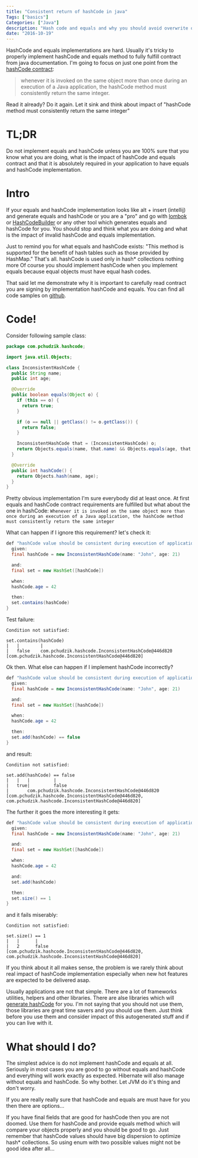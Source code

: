 ```yaml
---
title: "Consistent return of hashCode in java"
Tags: ["basics"]
Categories: ["Java"]
description: "Hash code and equals and why you should avoid overwrite of it"
date: "2016-10-19"
---
```


HashCode and equals implementations are hard. Usually it's tricky to properly implement hashCode and
equals method to fully fulfill contract from java documentation. I'm going to focus on just one
point from the [hashCode
contract](https://docs.oracle.com/javase/8/docs/api/java/lang/Object.html#hashCode--):

> whenever it is invoked on the same object more than once during an 
> execution of a Java application, the hashCode method must consistently 
> return the same integer.

Read it already? Do it again. Let it sink and think about impact of "hashCode method must
consistently return the same integer"

<!--more-->

# TL;DR

Do not implement equals and hashCode unless you are 100% sure that you know what you are doing, what
is the impact of hashCode and equals contract and that it is absolutely required in your application
to have equals and hashCode implementation.


# Intro

If your equals and hashCode implementation looks like alt + insert (intellij) and generate equals
and hashCode or you are a "pro" and go with
[lombok](https://projectlombok.org/features/EqualsAndHashCode.html) or
[HashCodeBuilder](https://commons.apache.org/proper/commons-lang/javadocs/api-release/org/apache/commons/lang3/builder/HashCodeBuilder.html)
or any other tool which generates equals and hashCode for you. You should stop and think what you
are doing and what is the impact of invalid hashCode and equals implementation.

Just to remind you for what equals and hashCode exists: "This method is supported for the benefit of
hash tables such as those provided by HashMap." That's all. hashCode is used only in hash*
collections nothing more Of course you should implement hashCode when you implement equals because
equal objects must have equal hash codes.

That said let me demonstrate why it is important to carefully read contract you are signing by
implementation hashCode and equals. You can find all code samples on
[github](https://github.com/pchudzik/changing-hashcode).


# Code!

Consider following sample class:

```java
package com.pchudzik.hashcode;

import java.util.Objects;

class InconsistentHashCode {
  public String name;
  public int age;

  @Override
  public boolean equals(Object o) {
    if (this == o) {
      return true;
    }

    if (o == null || getClass() != o.getClass()) {
      return false;
    }

    InconsistentHashCode that = (InconsistentHashCode) o;
    return Objects.equals(name, that.name) && Objects.equals(age, that.age);
  }

  @Override
  public int hashCode() {
    return Objects.hash(name, age);
  }
}
```

Pretty obvious implementation I'm sure everybody did at least once. At first equals and hashCode
contract requirements are fulfilled but what about the one in hashCode: ```Whenever it is invoked on
the same object more than once during an execution of a Java application, the hashCode method must
consistently return the same integer```
 
What can happen if I ignore this requirement? let's check it:

```java
def "hashCode value should be consistent during execution of application set.contains example"() {
  given:
  final hashCode = new InconsistentHashCode(name: "John", age: 21)

  and:
  final set = new HashSet([hashCode])

  when:
  hashCode.age = 42

  then:
  set.contains(hashCode)
}
```

Test failure:

```
Condition not satisfied:

set.contains(hashCode)
|   |        |
|   false    com.pchudzik.hashcode.InconsistentHashCode@446d820
[com.pchudzik.hashcode.InconsistentHashCode@446d820]
```

Ok then. What else can happen if I implement hashCode incorrectly?

```java
def "hashCode value should be consistent during execution of application set.add example"() {
  given:
  final hashCode = new InconsistentHashCode(name: "John", age: 21)

  and:
  final set = new HashSet([hashCode])

  when:
  hashCode.age = 42

  then:
  set.add(hashCode) == false
}
```

and result:

```
Condition not satisfied:

set.add(hashCode) == false
|   |   |         |
|   true|         false
|       com.pchudzik.hashcode.InconsistentHashCode@446d820
[com.pchudzik.hashcode.InconsistentHashCode@446d820, com.pchudzik.hashcode.InconsistentHashCode@446d820]
```

The further it goes the more interesting it gets:

```java
def "hashCode value should be consistent during execution of application set.size example"() {
  given:
  final hashCode = new InconsistentHashCode(name: "John", age: 21)

  and:
  final set = new HashSet([hashCode])

  when:
  hashCode.age = 42

  and:
  set.add(hashCode)

  then:
  set.size() == 1
}
```

and it fails miserably:

```
Condition not satisfied:

set.size() == 1
|   |      |
|   2      false
[com.pchudzik.hashcode.InconsistentHashCode@446d820, com.pchudzik.hashcode.InconsistentHashCode@446d820]
```

If you think about it all makes sense, the problem is we rarely think about real impact of hashCode
implementation especially when new hot features are expected to be delivered asap.

Usually applications are not that simple. There are a lot of frameworks utilities, helpers and other
libraries. There are alse libraries which will [generate
hashCode](https://projectlombok.org/features/EqualsAndHashCode.html) for you. I'm not saying that
you should not use them, those libraries are great time savers and you should use them. Just think
before you use them and consider impact of this autogenerated stuff and if you can live with it.

# What should I do?

The simplest advice is do not implement hashCode and equals at all. Seriously in most cases you are
good to go without equals and hashCode and everything will work exactly as expected. Hibernate will
also manage without equals and hashCode. So why bother. Let JVM do it's thing and don't worry.

If you are really really sure that hashCode and equals are must have for you then there are
options...

If you have final fields that are good for hashCode then you are not doomed. Use them for hashCode
and provide equals method which will compare your objects properly and you should be good to go.
Just remember that hashCode values should have big dispersion to optimize hash* collections. So
using enum with two possible values might not be good idea after all...
